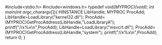 #include<stdio.h>
#include<windows.h>
typedef void(*MYPROC)(void);
int main(int argc,char*argv[]){
	HINSTANCE LibHandle;
    MYPROC ProcAdd;
    LibHandle=LoadLibrary("kernel32.dll");
    ProcAdd=(MYPROC)GetProcAddress(LibHandle,"LoadLibraryA");
    printf("//x%x\n",ProcAdd);
    LibHandle=LoadLibrary("msvcrt.dll");
    ProcAdd=(MYPROC)GetProcAddress(LibHandle,"system");
    printf("//x%x\n",ProcAdd);
	return 0;
}
